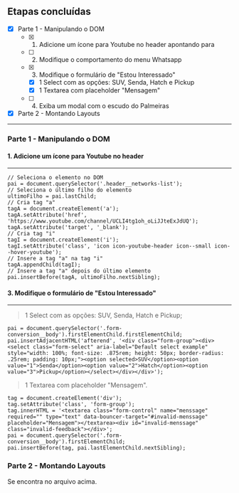 ## Etapas concluídas

- [x] Parte 1 - Manipulando o DOM
	- [x] 1. Adicione um ícone para Youtube no header apontando para
	- [ ] 2. Modifique o comportamento do menu Whatsapp
    - [x] 3. Modifique o formulário de "Estou Interessado"
    	- [x] 1 Select com as opções: SUV, Senda, Hatch e Pickup
    	- [x] 1 Textarea com placeholder "Mensagem"
	- [ ] 4. Exiba um modal com o escudo do Palmeiras
- [x] Parte 2 - Montando Layouts

-----------

### Parte 1 - Manipulando o DOM

#### 1. Adicione um ícone para Youtube no header
- - - - - - - - - - - - - - - - - - - - - - - - -

	// Seleciona o elemento no DOM
	pai = document.querySelector('.header__networks-list');
	// Seleciona o último filho do elemento
	ultimoFilho = pai.lastChild;
	// Cria tag "a"
	tagA = document.createElement('a');
	tagA.setAttribute('href', 'https://www.youtube.com/channel/UCLI4tg1oh_oLiJJteExJdUQ');
	tagA.setAttribute('target', '_blank');
	// Cria tag "i"
	tagI = document.createElement('i');
	tagI.setAttribute('class', 'icon icon-youtube-header icon--small icon--hover-youtube');
	// Insere a tag "a" na tag "i"
	tagA.appendChild(tagI);
	// Insere a tag "a" depois do último elemento
	pai.insertBefore(tagA, ultimoFilho.nextSibling);

#### 3. Modifique o formulário de "Estou Interessado"
- - - - - - - - - - - - - - - - - - - - - - - - -

> 1 Select com as opções: SUV, Senda, Hatch e Pickup;

	pai = document.querySelector('.form-conversion__body').firstElementChild.firstElementChild;
	pai.insertAdjacentHTML('afterend', '<div class="form-group"><div><select class="form-select" aria-label="Default select example" style="width: 100%; font-size: .875rem; height: 50px; border-radius: .25rem; padding: 10px;"><option selected>SUV</option><option value="1">Senda</option><option value="2">Hatch</option><option value="3">Pickup</option></select></div></div>');


> 1 Textarea com placeholder "Mensagem".

	tag = document.createElement('div');
	tag.setAttribute('class', 'form-group');
	tag.innerHTML = '<textarea class="form-control" name="menssage" required="" type="text" data-bouncer-target="#invalid-menssage" placeholder="Mensagem"></textarea><div id="invalid-menssage" class="invalid-feedback"></div>';
	pai = document.querySelector('.form-conversion__body').firstElementChild;
	pai.insertBefore(tag, pai.lastElementChild.nextSibling);



### Parte 2 - Montando Layouts

Se encontra no arquivo acima.



